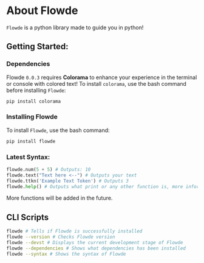 # About Flowde
`Flowde` is a python library made to guide you in python!
## Getting Started:
### Dependencies
Flowde `0.0.3` requires **Colorama** to enhance your experience in the terminal or console with colored text! To install `colorama`, use the bash command before installing `Flowde`:
```bash
pip install colorama
```
### Installing Flowde
To install `Flowde`, use the bash command:
```bash
pip install flowde
```
### Latest Syntax:
```py
flowde.num(5 + 5) # Outputs: 10
flowde.text("Text here <--") # Outputs your text
flowde.ttkn('Example Text Token') # Outputs 3
flowde.help() # Outputs what print or any other function is, more information and syntax will be added in the future
```
More functions will be added in the future.
## CLI Scripts
```bash
flowde # Tells if Flowde is successfully installed
flowde --version # Checks Flowde version
flowde --devst # Displays the current development stage of Flowde
flowde --dependencies # Shows what dependencies has been installed
flowde --syntax # Shows the syntax of Flowde
```
